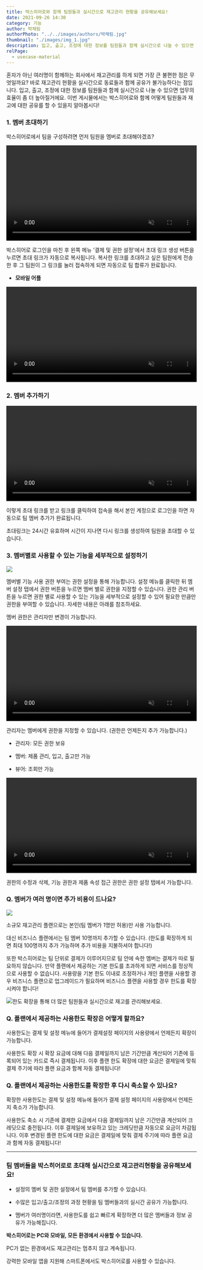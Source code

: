 ```yaml
---
title: 박스히어로와 함께 팀원들과 실시간으로 재고관리 현황을 공유해보세요!
date: 2021-09-26 14:30
category: 기능
author: 박채림
authorPhoto: "../../images/authors/박채림.jpg"
thumbnail: "./images/img_1.jpg"
description: 입고, 출고, 조정에 대한 정보를 팀원들과 함께 실시간으로 나눌 수 있으면 업무의 효율이 좀 더 높아지지 않을까요? 
relPage: 
  - usecase-material
---
```


혼자가 아닌 여러명이 함께하는 회사에서 재고관리를 하게 되면 가장 큰 불편한 점은 무엇일까요? 바로 재고관리 현황을 실시간으로 동료들과 함께 공유가 불가능하다는 점입니다. 입고, 출고, 조정에 대한 정보를 팀원들과 함께 실시간으로 나눌 수 있으면 업무의 효율이 좀 더 높아질거에요. 이번 게시물에서는 박스히어로와 함께 어떻게 팀원들과 재고에 대한 공유를 할 수 있을지 알아봅시다! 



### 1. **멤버 초대하기**

박스히어로에서 팀을 구성하려면 먼저 팀원을 멤버로 초대해야겠죠?

<video src="images/img_2.mp4" style="width:100%" muted autoplay loop playsinline></video>
<invisible></invisible>

박스히어로 로그인을 마친 후 왼쪽 메뉴 '결제 및 권한 설정'에서 초대 링크 생성 버튼을 누르면 초대 링크가 자동으로 복사됩니다. 복사한 링크를 초대하고 싶은 팀원에게 전송한 후 그 팀원이 그 링크를 눌러 접속하게 되면 자동으로 팀 합류가 완료됩니다. 

- **모바일 어플**

<video src="images/img_3.mp4" style="width:100%" muted autoplay loop playsinline></video>
<invisible></invisible>



### 2. **멤버 추가하기**

<video src="images/img_4.mp4" style="width:100%" muted autoplay loop playsinline></video>
<invisible></invisible>

이렇게 초대 링크를 받고 링크를 클릭하여 접속을 해서 본인 계정으로 로그인을 하면 자동으로 팀 멤버 추가가 완료됩니다.

<caution-box>

초대링크는 24시간 유효하며 시간이 지나면 다시 링크를 생성하여 팀원을 초대할 수 있습니다.

</caution-box>



### 3. **멤버별로 사용할 수 있는 기능을 세부적으로 설정하기**

![](images/img_5.png)

멤버별 기능 사용 권한 부여는 권한 설정을 통해 가능합니다. 설정 메뉴를 클릭한 뒤 멤버 설정 탭에서 권한 버튼을 누르면 멤버 별로 권한을 지정할 수 있습니다. 권한 관리 버튼을 누르면 권한 별로 사용할 수 있는 기능을 세부적으로 설정할 수 있어 필요한 만큼만 권한을 부여할 수 있습니다. 자세한 내용은 아래를 참조하세요.

<tip-box>

멤버 권한은 관리자만 변경이 가능합니다.

</tip-box>

<video src="images/img_6.mp4" style="width:100%" muted autoplay loop playsinline></video>
<invisible></invisible>

<gray-box title="권한 관리 예시">

관리자는 멤버에게 권한을 지정할 수 있습니다. (권한은 언제든지 추가 가능합니다.)

- 관리자: 모든 권한 보유

- 멤버: 제품 관리, 입고, 출고만 가능

- 뷰어: 조회만 가능

</gray-box>

<video src="images/img_7.mp4" style="width:100%" muted autoplay loop playsinline></video>
<invisible></invisible>

권한의 수정과 삭제, 기능 권한과 제품 속성 접근 권한은 권한 설정 탭에서 가능합니다.



### Q. **멤버가 여러 명이면 추가 비용이 드나요?**

![](images/img_8.png)

소규모 재고관리 플랜으로는 본인(팀 멤버가 1명만 허용)만 사용 가능합니다. 

대신 비즈니스 플랜에서는 팀 멤버 10명까지 추가할 수 있습니다. (한도를 확장하게 되면 최대 100명까지 추가 가능하며 추가 비용을 지불하셔야 합니다!)

또한 박스히어로는 팀 단위로 결제가 이루어지므로 팀 안에 속한 멤버는 결제가 따로 필요하지 않습니다. 만약 플랜에서 제공하는 기본 한도를 초과하게 되면 서비스를 정상적으로 사용할 수 없습니다. 사용량을 기본 한도 이내로 조정하거나 개인 플랜을 사용할 경우 비즈니스 플랜으로 업그레이드가 필요하며 비즈니스 플랜을 사용할 경우 한도를 확장시켜야 합니다!

![한도 확장을 통해 더 많은 팀원들과 실시간으로 재고를 관리해보세요.](images/img_9.jpg)

### Q. **플랜에서 제공하는 사용한도 확장은 어떻게 할까요?**

사용한도는 결제 및 설정 메뉴에 들어가 결제설정 페이지의 사용량에서 언제든지 확장이 가능합니다.

사용한도 확장 시 확장 요금에 대해 다음 결제일까지 남은 기간만큼 계산되어 기존에 등록되어 있는 카드로 즉시 결제됩니다. 이후 플랜 한도 확장에 대한 요금은 결제일에 맞춰 결제 주기에 따라 플랜 요금과 함께 자동 결제됩니다!



### Q. **플랜에서 제공하는 사용한도를 확장한 후 다시 축소할 수 있나요?**

확장한 사용한도는 결제 및 설정 메뉴에 들어가 결제 설정 페이지의 사용량에서 언제든지 축소가 가능합니다.

사용한도 축소 시 기존에 결제한 요금에서 다음 결제일까지 남은 기간만큼 계산되어 크레딧으로 충전됩니다. 이후 결제일에 보유하고 있는 크레딧만큼 자동으로 요금이 차감됩니다. 이후 변경된 플랜 한도에 대한 요금은 결제일에 맞춰 결제 주기에 따라 플랜 요금과 함께 자동 결제됩니다!

<hr/>

### 팀 멤버들을 박스히어로로 초대해 실시간으로 재고관리현황을 공유해보세요!

- 설정의 멤버 및 권한 설정에서 팀 멤버를 추가할 수 있습니다.

- 수많은 입고/출고/조정의 과정 현황을 팀 멤버들과의 실시간 공유가 가능합니다.

- 멤버가 여러명이라면, 사용한도를 쉽고 빠르게 확장하면 더 많은 멤버들과 정보 공유가 가능해집니다.

<tip-box>

**박스히어로는 PC와 모바일, 모든 환경에서 사용할 수 있습니다.**

PC가 없는 환경에서도 재고관리는 멈추지 않고 계속됩니다.

강력한 모바일 앱을 지원해 스마트폰에서도 박스히어로를 사용할 수 있습니다.

</tip-box>



